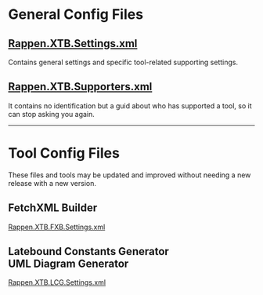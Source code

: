 # General Config Files

## [Rappen.XTB.Settings.xml](Rappen.XTB.Settings.xml)

Contains general settings and specific tool-related supporting settings.

## [Rappen.XTB.Supporters.xml](Rappen.XTB.Supporters.xml)
It contains no identification but a guid about who has supported a tool, so it can stop asking you again.

---

# Tool Config Files
These files and tools may be updated and improved without needing a new release with a new version.

## FetchXML Builder
[Rappen.XTB.FXB.Settings.xml](Rappen.XTB.FXB.Settings.xml)

## Latebound Constants Generator<br/>UML Diagram Generator
[Rappen.XTB.LCG.Settings.xml](Rappen.XTB.LCG.Settings.xml)
